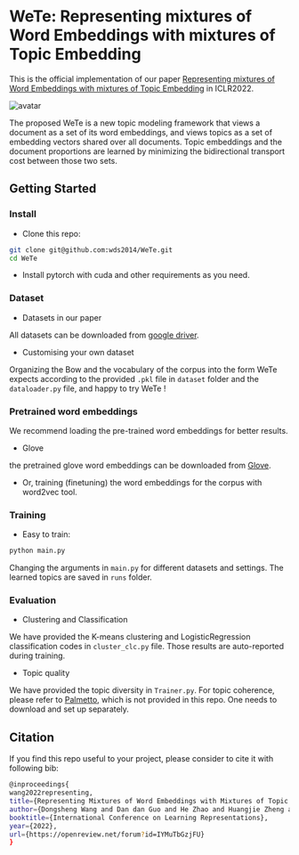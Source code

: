 # WeTe: Representing mixtures of Word Embeddings with mixtures of Topic Embedding

This is the official implementation of our paper [Representing mixtures of Word Embeddings with mixtures of Topic Embedding](https://arxiv.org/abs/2203.01570)
in ICLR2022.

![avatar](figure/embedding.png)

The proposed WeTe is a new topic modeling framework that views a document as a set of its word embeddings, and views topics as a set of embedding vectors shared over all documents.
Topic embeddings and the document proportions are learned by minimizing the bidirectional transport cost between those two sets.

## Getting Started
### Install
- Clone this repo:
```bash
git clone git@github.com:wds2014/WeTe.git
cd WeTe
```
- Install pytorch with cuda and other requirements as you need.

### Dataset
- Datasets in our paper

All datasets can be downloaded from [google driver](https://drive.google.com/drive/folders/1C2QTp1KMB131sp0XY8qXHILsJyvVF4T8?usp=sharing).
- Customising your own dataset

Organizing the Bow and the vocabulary of the corpus into the form WeTe expects according to the provided `.pkl` file in `dataset` folder and the `dataloader.py` file, and happy to try WeTe !

### Pretrained word embeddings
We recommend loading the pre-trained word embeddings for better results. 
- Glove

the pretrained glove word embeddings can be downloaded from [Glove](https://cdn-lfs.huggingface.co/stanfordnlp/glove/6471382cdd837544bf3ac72497a38715e845897d265b2b424b4761832009c837).
- Or, training (finetuning) the word embeddings for the corpus with word2vec tool.

### Training
- Easy to train:
```bash
python main.py
```
Changing the arguments in `main.py` for different datasets and settings. The learned topics are saved in `runs` folder.

### Evaluation
- Clustering and Classification

We have provided the K-means clustering and LogisticRegression classification codes in `cluster_clc.py` file. Those results are auto-reported during training.
- Topic quality

We have provided the topic diversity in `Trainer.py`. For topic coherence, please refer to [Palmetto](https://github.com/dice-group/Palmetto), which is not provided in this repo. One needs to download and set up separately.

## Citation
If you find this repo useful to your project, please consider to cite it with following bib:

```bash
@inproceedings{
wang2022representing,
title={Representing Mixtures of Word Embeddings with Mixtures of Topic Embeddings},
author={Dongsheng Wang and Dan dan Guo and He Zhao and Huangjie Zheng and Korawat Tanwisuth and Bo Chen and Mingyuan Zhou},
booktitle={International Conference on Learning Representations},
year={2022},
url={https://openreview.net/forum?id=IYMuTbGzjFU}
}
```


